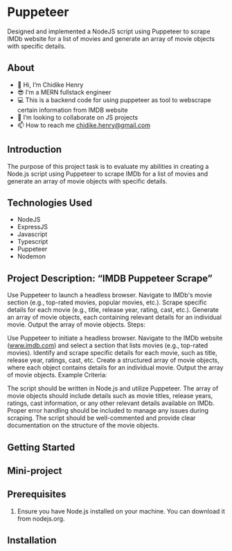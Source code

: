 # Puppeteer
Designed and implemented a NodeJS script using Puppeteer to scrape IMDb website for a list of movies and generate an array of movie objects with specific details.

### []()


## About
* 👋 Hi, I’m Chidike Henry
* 😎 I’m a MERN fullstack engineer
* 💻 This is a backend code for using puppeteer as tool to webscrape certain information from IMDB website
* 💞️ I’m looking to collaborate on JS projects
* 📫 How to reach me chidike.henry@gmail.com


## Introduction
The purpose of this project task is to evaluate my abilities in creating a Node.js script using Puppeteer to scrape IMDb for a list of movies and generate an array of movie objects with specific details.

## Technologies Used
* NodeJS
* ExpressJS
* Javascript
* Typescript
* Puppeteer
* Nodemon



## Project Description: “IMDB Puppeteer Scrape”

Use Puppeteer to launch a headless browser.
Navigate to IMDb's movie section (e.g., top-rated movies, popular movies, etc.).
Scrape specific details for each movie (e.g., title, release year, rating, cast, etc.).
Generate an array of movie objects, each containing relevant details for an individual movie.
Output the array of movie objects.
Steps:

Use Puppeteer to initiate a headless browser.
Navigate to the IMDb website (www.imdb.com) and select a section that lists movies (e.g., top-rated movies).
Identify and scrape specific details for each movie, such as title, release year, ratings, cast, etc.
Create a structured array of movie objects, where each object contains details for an individual movie.
Output the array of movie objects.
Example Criteria:

The script should be written in Node.js and utilize Puppeteer.
The array of movie objects should include details such as movie titles, release years, ratings, cast information, or any other relevant details available on IMDb.
Proper error handling should be included to manage any issues during scraping.
The script should be well-commented and provide clear documentation on the structure of the movie objects.

## Getting Started
## Mini-project

## Prerequisites
1. Ensure you have Node.js installed on your machine. You can download it from nodejs.org.
## Installation
